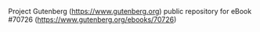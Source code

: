 Project Gutenberg (https://www.gutenberg.org) public repository for
eBook #70726 (https://www.gutenberg.org/ebooks/70726)
